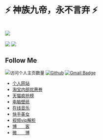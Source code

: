 <!--
**wu529778790/wu529778790** is a ✨ _special_ ✨ repository because its `README.md` (this file) appears on your GitHub profile.

Here are some ideas to get you started:

- 🔭 I’m currently working on ...
- 🌱 I’m currently learning ...
- 👯 I’m looking to collaborate on ...
- 🤔 I’m looking for help with ...
- 💬 Ask me about ...
- 📫 How to reach me: ...
- 😄 Pronouns: ...
- ⚡ Fun fact: ...
https://blog.csdn.net/qq_42937522/article/details/116429544
-->


# ⚡ 神族九帝，永不言弃 ⚡

# ![](https://github-readme-stats.vercel.app/api?username=xugaoyi&count_private=true&show_icons=true&icon_color=0366d6&text_color=24292e&bg_color=ffffff&hide_title=true)
![](https://github-readme-stats.vercel.app/api?username=wu529778790&show_icons=true&theme=blue-green&hide=prs,contribs&count_private=true)
![](https://github-readme-stats.vercel.app/api/top-langs/?username=wu529778790&layout=compact)

## Follow Me

![访问个人主页数量](https://komarev.com/ghpvc/?username=wu529778790&color=green)
[![Github](https://img.shields.io/github/stars/wu529778790?style=social)](https://github.com/wu529778790)
[![Gmail Badge](https://img.shields.io/badge/gmail-529778790@qq.com-Green?style=flat-square&logo=Gmail&logoColor=white&link=mailto:529778790@qq.com)](mailto:529778790@qq.com)

- [个人网站](https://shenzjd.com)
- [淘宝内部优惠券](http://quan.shenzjd.com/)
- [天猫疯抢榜](https://taobao.shenzjd.com/index.php?r=p)
- [电脑壁纸](https://shenzjd.com/shenzjd/tupian/)
- [在线音乐](https://shenzjd.com/shenzjd/music/)
- [快手美女](https://shenzjd.com/shenzjd/kuaishou/)
- [视频vip解析](https://shenzjd.com/shenzjd/video/)
- [博&emsp;&emsp;客](https://blog.shenzjd.com)
- [微&emsp;&emsp;博](https://weibo.com/277229069)
